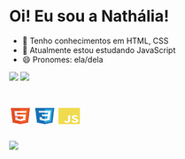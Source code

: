 # Oi! Eu sou a Nathália! 

- 🔭 Tenho conhecimentos em HTML, CSS
- 🌱 Atualmente estou estudando JavaScript
- 😄 Pronomes: ela/dela

<div>
  
  <img height="180em" src="https://github-readme-stats.vercel.app/api?username=devbaiana&show_icons=true&theme=radical&include_all_commits=true&count_private=true"/>
  <img height="180em" src="https://github-readme-stats.vercel.app/api/top-langs/?username=rafaballerini2&layout=compact&langs_count=16&theme=radical"/>
</div>

##

<div style="display: inline_block"><br>
  <img align="center" alt="Rafa-HTML" height="30" width="40" src="https://raw.githubusercontent.com/devicons/devicon/master/icons/html5/html5-original.svg">
  <img align="center" alt="Rafa-CSS" height="30" width="40" src="https://raw.githubusercontent.com/devicons/devicon/master/icons/css3/css3-original.svg">
  <img align="center" alt="Rafa-Js" height="30" width="40" src="https://raw.githubusercontent.com/devicons/devicon/master/icons/javascript/javascript-plain.svg">
</div>

##

<div>
  <a href="https://www.linkedin.com/in/dev-nathalia-carvalho"> <img src="https://img.shields.io/badge/LinkedIn-0077B5?style=for-the-badge&logo=linkedin&logoColor=white">
</div>
